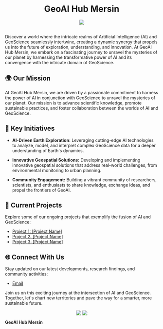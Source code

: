<div align="center">
  
  <h1>GeoAI Hub Mersin</h1>
  
  <img src="http://github-profile-summary-cards.vercel.app/api/cards/profile-details?username=geoaihub&theme=swift" align="center"/>

</div>

<br>

Discover a world where the intricate realms of Artificial Intelligence (AI) and GeoScience seamlessly intertwine, creating a dynamic synergy that propels us into the future of exploration, understanding, and innovation. At GeoAI Hub Mersin, we embark on a fascinating journey to unravel the mysteries of our planet by harnessing the transformative power of AI and its convergence with the intricate domain of GeoScience.

## 🌍 Our Mission
At GeoAI Hub Mersin, we are driven by a passionate commitment to harness the power of AI in conjunction with GeoScience to unravel the mysteries of our planet. Our mission is to advance scientific knowledge, promote sustainable practices, and foster collaboration between the worlds of AI and GeoScience.

## 🚀 Key Initiatives
- **AI-Driven Earth Exploration:** Leveraging cutting-edge AI technologies to analyze, model, and interpret complex GeoScience data for a deeper understanding of Earth's dynamics.
  
- **Innovative Geospatial Solutions:** Developing and implementing innovative geospatial solutions that address real-world challenges, from environmental monitoring to urban planning.

- **Community Engagement:** Building a vibrant community of researchers, scientists, and enthusiasts to share knowledge, exchange ideas, and propel the frontiers of GeoAI.

## 🔬 Current Projects
Explore some of our ongoing projects that exemplify the fusion of AI and GeoScience:
- [Project 1: [Project Name]](link-to-project)
- [Project 2: [Project Name]](link-to-project)
- [Project 3: [Project Name]](link-to-project)

## 🌐 Connect With Us
Stay updated on our latest developments, research findings, and community activities:
- [Email](mailto:info@geoaihubmersin.org)

Join us on this exciting journey at the intersection of AI and GeoScience. Together, let's chart new territories and pave the way for a smarter, more sustainable future.



<div align="center">
  <img src="http://github-profile-summary-cards.vercel.app/api/cards/stats?username=geoaihub&theme=swift" align="center"/>
  <img src="http://github-profile-summary-cards.vercel.app/api/cards/most-commit-language?username=geoaihub&theme=swift" align="center"/>
</div>

**GeoAI Hub Mersin**
